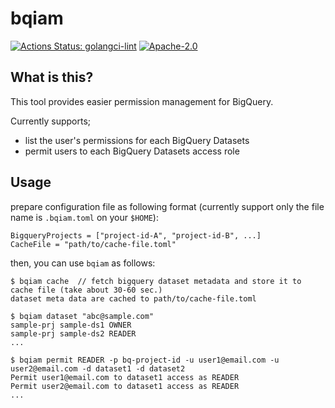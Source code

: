 # bqiam

[![Actions Status: golangci-lint](https://github.com/hirosassa/bqiam/workflows/golangci-lint/badge.svg)](https://github.com/hirosassa/bqiam/actions?query=workflow%3A"golangci-lint")
[![Apache-2.0](https://img.shields.io/github/license/hirosassa/bqiam)](LICENSE)

## What is this?

This tool provides easier permission management for BigQuery.

Currently supports;

- list the user's permissions for each BigQuery Datasets
- permit users to each BigQuery Datasets access role  

## Usage

prepare configuration file as following format (currently support only the file name is `.bqiam.toml` on your `$HOME`):

```
BigqueryProjects = ["project-id-A", "project-id-B", ...]
CacheFile = "path/to/cache-file.toml"
```

then, you can use `bqiam` as follows:

```
$ bqiam cache  // fetch bigquery dataset metadata and store it to cache file (take about 30-60 sec.)
dataset meta data are cached to path/to/cache-file.toml

$ bqiam dataset "abc@sample.com"
sample-prj sample-ds1 OWNER
sample-prj sample-ds2 READER
...

$ bqiam permit READER -p bq-project-id -u user1@email.com -u user2@email.com -d dataset1 -d dataset2
Permit user1@email.com to dataset1 access as READER
Permit user2@email.com to dataset1 access as READER
...

```
